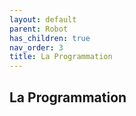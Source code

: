 ```yaml
---
layout: default
parent: Robot
has_children: true
nav_order: 3
title: La Programmation
---
```


## La Programmation


